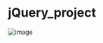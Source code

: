 # jQuery_project

![image](https://user-images.githubusercontent.com/43946794/157801322-17bc6764-4c2f-450f-9526-8db74a8c2240.png)
